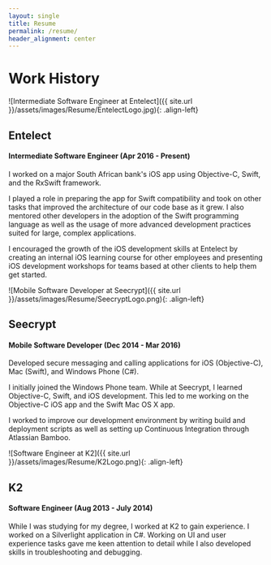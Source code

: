 ```yaml
---
layout: single
title: Resume
permalink: /resume/
header_alignment: center
---
```


# Work History

![Intermediate Software Engineer at Entelect]({{ site.url }}/assets/images/Resume/EntelectLogo.jpg){: .align-left}
<h2 class="rightAlignedHeader">Entelect</h2>
<h4 class="rightAlignedHeader"> Intermediate Software Engineer (Apr 2016 - Present)</h4>
<p style="clear:both;">
I worked on a major South African bank's iOS app using Objective-C, Swift, and the RxSwift framework.
</p>
I played a role in preparing the app for Swift compatibility and took on other tasks that improved the architecture of our code base as it grew. I also mentored other developers in the adoption of the Swift programming language as well as the usage of more advanced development practices suited for large, complex applications.

I encouraged the growth of the iOS development skills at Entelect by creating an internal iOS learning course for other employees and presenting iOS development workshops for teams based at other clients to help them get started.

![Mobile Software Developer at Seecrypt]({{ site.url }}/assets/images/Resume/SeecryptLogo.png){: .align-left}
<h2 class="rightAlignedHeader">Seecrypt</h2>
<h4 class="rightAlignedHeader">Mobile Software Developer (Dec 2014 - Mar 2016)</h4>
<p style="clear:both;">
Developed secure messaging and calling applications for iOS (Objective-C), Mac (Swift), and Windows Phone (C#).
</p>
I initially joined the Windows Phone team. While at Seecrypt, I learned Objective-C, Swift, and iOS development. This led to me working on the Objective-C iOS app and the Swift Mac OS X app.

I worked to improve our development environment by writing build and deployment scripts as well as setting up Continuous Integration through Atlassian Bamboo.

![Software Engineer at K2]({{ site.url }}/assets/images/Resume/K2Logo.png){: .align-left}
<h2 class="rightAlignedHeader">K2</h2>
<h4 class="rightAlignedHeader">Software Engineer (Aug 2013 - July 2014)</h4>
<p style="clear:both;">
While I was studying for my degree, I worked at K2 to gain experience. I worked on a Silverlight application in C#. Working on UI and user experience tasks gave me keen attention to detail while I also developed skills in troubleshooting and debugging.
</p>
